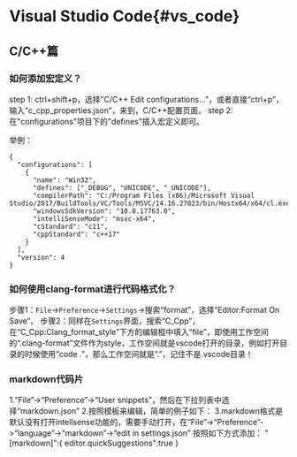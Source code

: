 Visual Studio Code{#vs_code}
================


## C/C++篇

### 如何添加宏定义？
step 1: ctrl+shift+p，选择"C/C++ Edit configurations..."，或者直接“ctrl+p”，输入“c_cpp_properties.json”，来到，C/C++配置页面。
step 2: 在"configurations"项目下的"defines"插入宏定义即可。

举例：
```{.json}
{
  "configurations": [
    {
      "name": "Win32",
      "defines": ["_DEBUG", "UNICODE", "_UNICODE"],
      "compilerPath": "C:/Program Files (x86)/Microsoft Visual Studio/2017/BuildTools/VC/Tools/MSVC/14.16.27023/bin/Hostx64/x64/cl.exe",
      "windowsSdkVersion": "10.0.17763.0",
      "intelliSenseMode": "msvc-x64",
      "cStandard": "c11",
      "cppStandard": "c++17"
    }
  ],
  "version": 4
}
```

### 如何使用clang-format进行代码格式化？
步骤1：`File`->`Preference`->`Settings`->搜索“format”，选择“Editor:Format On Save”。
步骤2：同样在`Settings`界面，搜索“C_Cpp”，在“C_Cpp:Clang_format_style”下方的编辑框中填入“file”，即使用工作空间的“.clang-format”文件作为style，工作空间就是vscode打开的目录，例如打开目录的时候使用“code .”，那么工作空间就是“.”，记住不是.vscode目录！

### markdown代码片
1.“File”->“Preference”->“User snippets”，然后在下拉列表中选择“markdown.json”
2.按照模板来编辑，简单的例子如下：
3.markdown格式是默认没有打开intellsense功能的，需要手动打开，在“File”->“Preference”->“language”->“markdown”->“edit in settings.json”
按照如下方式添加：
"[markdown]":{
    editor.quickSuggestions":true
}
